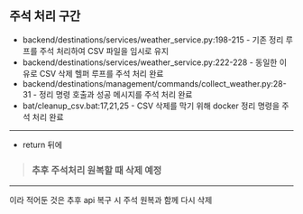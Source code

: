 ﻿## 주석 처리 구간
- backend/destinations/services/weather_service.py:198-215 - 기존 정리 루프를 주석 처리하여 CSV 파일을 임시로 유지
- backend/destinations/services/weather_service.py:222-228 - 동일한 이유로 CSV 삭제 헬퍼 루프를 주석 처리 완료
- backend/destinations/management/commands/collect_weather.py:28-31 - 정리 명령 호출과 성공 메시지를 주석 처리 완료
- bat/cleanup_csv.bat:17,21,25 - CSV 삭제를 막기 위해 docker 정리 명령을 주석 처리 완료

------
- return 뒤에 
> ### 추후 주석처리 원복할 때 삭제 예정
------ 
이라 적어둔 것은 추후 api 복구 시 주석 원복과 함께 다시 삭제 
